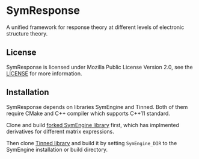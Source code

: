 # SymResponse

A unified framework for response theory at different levels of electronic
structure theory.

## License

SymResponse is licensed under Mozilla Public License Version 2.0, see the
[LICENSE](LICENSE) for more information.

## Installation

SymResponse depends on libraries SymEngine and Tinned. Both of them require
CMake and C++ compiler which supports C++11 standard.

Clone and build [forked SymEngine library](https://github.com/bingao/symengine)
first, which has implmented derivatives for different matrix expressions.

Then clone [Tinned library](https://github.com/bingao/tinned) and build it by
setting `SymEngine_DIR` to the SymEngine installation or build directory.

